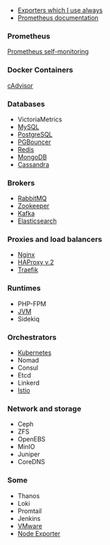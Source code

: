 
 - [Exporters which I use always](https://github.com/philyuchkoff/prometheus-alerts/blob/master/exporters.md)
 - [Prometheus documentation](https://prometheus.io/docs/introduction/overview/)

### Prometheus
[Prometheus self-monitoring](https://github.com/philyuchkoff/prometheus-alerts/blob/master/prometheus.md)

### Docker Containers
[cAdvisor](https://github.com/philyuchkoff/prometheus-alerts/blob/master/docker-containers.md)

### Databases

 - VictoriaMetrics
 - [MySQL](https://github.com/philyuchkoff/prometheus-alerts/blob/master/databases/mysql.md)
 - [PostgreSQL](https://github.com/philyuchkoff/prometheus-alerts/blob/master/databases/postgresql.md)
 - [PGBouncer](https://github.com/philyuchkoff/prometheus-alerts/blob/master/databases/pgbouncer.md)
 - [Redis](https://github.com/philyuchkoff/prometheus-alerts/blob/master/databases/redis.md)
 - [MongoDB](https://github.com/philyuchkoff/prometheus-alerts/blob/master/databases/mongodb.md)
 - [Cassandra](https://github.com/philyuchkoff/prometheus-alerts/blob/master/databases/cassandra.md)

### Brokers

 - [RabbitMQ](https://github.com/philyuchkoff/prometheus-alerts/blob/master/brokers/rabbitmq.md)
 - [Zookeeper](https://github.com/philyuchkoff/prometheus-alerts/blob/master/brokers/zookeeper.md)
 - [Kafka](https://github.com/philyuchkoff/prometheus-alerts/blob/master/brokers/kafka.md)
 - [Elasticsearch](https://github.com/philyuchkoff/prometheus-alerts/blob/master/brokers/elasticsearch.md)
 
 ### Proxies and load balancers

 - [Nginx](https://github.com/philyuchkoff/prometheus-alerts/blob/master/proxy/nginx.md)
 - [HAProxy v.2](https://github.com/philyuchkoff/prometheus-alerts/blob/master/proxy/haproxy.md)
 - [Traefik](https://github.com/philyuchkoff/prometheus-alerts/blob/master/proxy/traefik.md)
 
### Runtimes
- PHP-FPM
- [JVM](https://github.com/philyuchkoff/prometheus-alerts/blob/master/runtimes/jvm.md)
- Sidekiq

### Orchestrators
- [Kubernetes](orchestrators/k8s.md)
- Nomad
- Consul
- Etcd
- Linkerd
- [Istio](https://github.com/philyuchkoff/prometheus-alerts/blob/master/orchestrators/istio.md)

### Network and storage
- Ceph
- ZFS
- OpenEBS
- MinIO
- Juniper
- CoreDNS
 
### Some

 - Thanos
 - Loki
 - Promtail
 - Jenkins
 - [VMware](some/vmware.md)
 - [Node Exporter](https://github.com/philyuchkoff/prometheus-alerts/blob/master/some/node-exporter.md)
